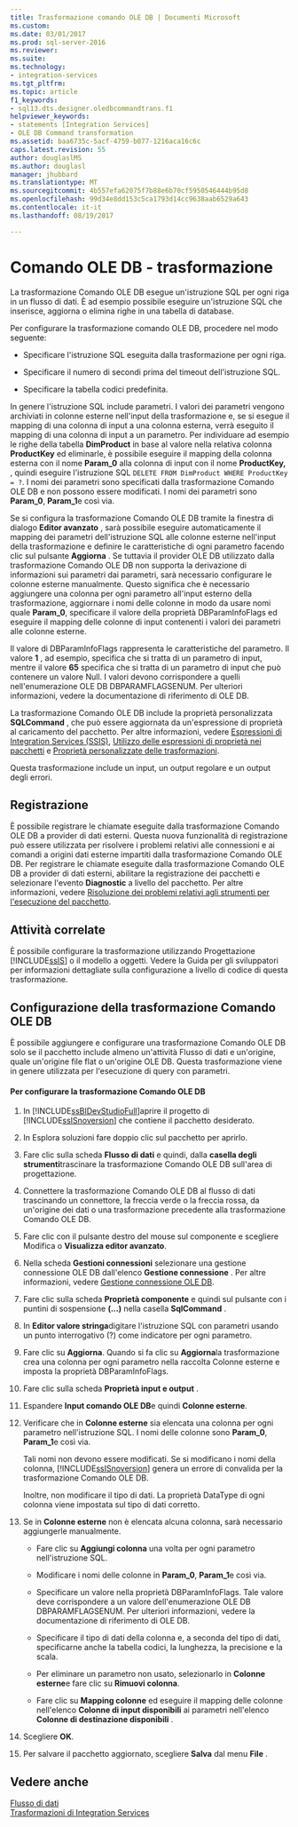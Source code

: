 ```yaml
---
title: Trasformazione comando OLE DB | Documenti Microsoft
ms.custom: 
ms.date: 03/01/2017
ms.prod: sql-server-2016
ms.reviewer: 
ms.suite: 
ms.technology:
- integration-services
ms.tgt_pltfrm: 
ms.topic: article
f1_keywords:
- sql13.dts.designer.oledbcommandtrans.f1
helpviewer_keywords:
- statements [Integration Services]
- OLE DB Command transformation
ms.assetid: baa6735c-5acf-4759-b077-1216aca16c6c
caps.latest.revision: 55
author: douglaslMS
ms.author: douglasl
manager: jhubbard
ms.translationtype: MT
ms.sourcegitcommit: 4b557efa62075f7b88e6b70cf5950546444b95d8
ms.openlocfilehash: 99d34e8dd153c5ca1793d14cc9638aab6529a643
ms.contentlocale: it-it
ms.lasthandoff: 08/19/2017

---
```

# <a name="ole-db-command-transformation"></a>Comando OLE DB - trasformazione
  La trasformazione Comando OLE DB esegue un'istruzione SQL per ogni riga in un flusso di dati. È ad esempio possibile eseguire un'istruzione SQL che inserisce, aggiorna o elimina righe in una tabella di database.  
  
 Per configurare la trasformazione comando OLE DB, procedere nel modo seguente:  
  
-   Specificare l'istruzione SQL eseguita dalla trasformazione per ogni riga.  
  
-   Specificare il numero di secondi prima del timeout dell'istruzione SQL.  
  
-   Specificare la tabella codici predefinita.  
  
 In genere l'istruzione SQL include parametri. I valori dei parametri vengono archiviati in colonne esterne nell'input della trasformazione e, se si esegue il mapping di una colonna di input a una colonna esterna, verrà eseguito il mapping di una colonna di input a un parametro. Per individuare ad esempio le righe della tabella **DimProduct** in base al valore nella relativa colonna **ProductKey** ed eliminarle, è possibile eseguire il mapping della colonna esterna con il nome **Param_0** alla colonna di input con il nome **ProductKey,** , quindi eseguire l'istruzione SQL `DELETE FROM DimProduct WHERE ProductKey = ?`. I nomi dei parametri sono specificati dalla trasformazione Comando OLE DB e non possono essere modificati. I nomi dei parametri sono **Param_0**, **Param_1**e così via.  
  
 Se si configura la trasformazione Comando OLE DB tramite la finestra di dialogo **Editor avanzato** , sarà possibile eseguire automaticamente il mapping dei parametri dell'istruzione SQL alle colonne esterne nell'input della trasformazione e definire le caratteristiche di ogni parametro facendo clic sul pulsante **Aggiorna** . Se tuttavia il provider OLE DB utilizzato dalla trasformazione Comando OLE DB non supporta la derivazione di informazioni sui parametri dai parametri, sarà necessario configurare le colonne esterne manualmente. Questo significa che è necessario aggiungere una colonna per ogni parametro all'input esterno della trasformazione, aggiornare i nomi delle colonne in modo da usare nomi quale **Param_0**, specificare il valore della proprietà DBParamInfoFlags ed eseguire il mapping delle colonne di input contenenti i valori dei parametri alle colonne esterne.  
  
 Il valore di DBParamInfoFlags rappresenta le caratteristiche del parametro. Il valore **1** , ad esempio, specifica che si tratta di un parametro di input, mentre il valore **65** specifica che si tratta di un parametro di input che può contenere un valore Null. I valori devono corrispondere a quelli nell'enumerazione OLE DB DBPARAMFLAGSENUM. Per ulteriori informazioni, vedere la documentazione di riferimento di OLE DB.  
  
 La trasformazione Comando OLE DB include la proprietà personalizzata **SQLCommand** , che può essere aggiornata da un'espressione di proprietà al caricamento del pacchetto. Per altre informazioni, vedere [Espressioni di Integration Services &#40;SSIS&#41;](../../../integration-services/expressions/integration-services-ssis-expressions.md), [Utilizzo delle espressioni di proprietà nei pacchetti](../../../integration-services/expressions/use-property-expressions-in-packages.md) e [Proprietà personalizzate delle trasformazioni](../../../integration-services/data-flow/transformations/transformation-custom-properties.md).  
  
 Questa trasformazione include un input, un output regolare e un output degli errori.  
  
## <a name="logging"></a>Registrazione  
 È possibile registrare le chiamate eseguite dalla trasformazione Comando OLE DB a provider di dati esterni. Questa nuova funzionalità di registrazione può essere utilizzata per risolvere i problemi relativi alle connessioni e ai comandi a origini dati esterne impartiti dalla trasformazione Comando OLE DB. Per registrare le chiamate eseguite dalla trasformazione Comando OLE DB a provider di dati esterni, abilitare la registrazione dei pacchetti e selezionare l'evento **Diagnostic** a livello del pacchetto. Per altre informazioni, vedere [Risoluzione dei problemi relativi agli strumenti per l'esecuzione del pacchetto](../../../integration-services/troubleshooting/troubleshooting-tools-for-package-execution.md).  
  
## <a name="related-tasks"></a>Attività correlate  
 È possibile configurare la trasformazione utilizzando Progettazione [!INCLUDE[ssIS](../../../includes/ssis-md.md)] o il modello a oggetti. Vedere la Guida per gli sviluppatori per informazioni dettagliate sulla configurazione a livello di codice di questa trasformazione.  
  
## <a name="configure-the-ole-db-command-transformation"></a>Configurazione della trasformazione Comando OLE DB
  È possibile aggiungere e configurare una trasformazione Comando OLE DB solo se il pacchetto include almeno un'attività Flusso di dati e un'origine, quale un'origine file flat o un'origine OLE DB. Questa trasformazione viene in genere utilizzata per l'esecuzione di query con parametri.  
  
#### <a name="to-configure-the-ole-db-command-transformation"></a>Per configurare la trasformazione Comando OLE DB  
  
1.  In [!INCLUDE[ssBIDevStudioFull](../../../includes/ssbidevstudiofull-md.md)]aprire il progetto di [!INCLUDE[ssISnoversion](../../../includes/ssisnoversion-md.md)] che contiene il pacchetto desiderato.  
  
2.  In Esplora soluzioni fare doppio clic sul pacchetto per aprirlo.  
  
3.  Fare clic sulla scheda **Flusso di dati** e quindi, dalla **casella degli strumenti**trascinare la trasformazione Comando OLE DB sull'area di progettazione.  
  
4.  Connettere la trasformazione Comando OLE DB al flusso di dati trascinando un connettore, la freccia verde o la freccia rossa, da un'origine dei dati o una trasformazione precedente alla trasformazione Comando OLE DB.  
  
5.  Fare clic con il pulsante destro del mouse sul componente e scegliere Modifica o **Visualizza editor avanzato**.  
  
6.  Nella scheda **Gestioni connessioni** selezionare una gestione connessione OLE DB dall'elenco **Gestione connessione** . Per altre informazioni, vedere [Gestione connessione OLE DB](../../../integration-services/connection-manager/ole-db-connection-manager.md).  
  
7.  Fare clic sulla scheda **Proprietà componente** e quindi sul pulsante con i puntini di sospensione **(...)** nella casella **SqlCommand** .  
  
8.  In **Editor valore stringa**digitare l'istruzione SQL con parametri usando un punto interrogativo (?) come indicatore per ogni parametro.  
  
9. Fare clic su **Aggiorna**. Quando si fa clic su **Aggiorna**la trasformazione crea una colonna per ogni parametro nella raccolta Colonne esterne e imposta la proprietà DBParamInfoFlags.  
  
10. Fare clic sulla scheda **Proprietà input e output** .  
  
11. Espandere **Input comando OLE DB**e quindi **Colonne esterne**.  
  
12. Verificare che in **Colonne esterne** sia elencata una colonna per ogni parametro nell'istruzione SQL. I nomi delle colonne sono **Param_0**, **Param_1**e così via.  
  
     Tali nomi non devono essere modificati. Se si modificano i nomi della colonna, [!INCLUDE[ssISnoversion](../../../includes/ssisnoversion-md.md)] genera un errore di convalida per la trasformazione Comando OLE DB.  
  
     Inoltre, non modificare il tipo di dati. La proprietà DataType di ogni colonna viene impostata sul tipo di dati corretto.  
  
13. Se in **Colonne esterne** non è elencata alcuna colonna, sarà necessario aggiungerle manualmente.  
  
    -   Fare clic su **Aggiungi colonna** una volta per ogni parametro nell'istruzione SQL.  
  
    -   Modificare i nomi delle colonne in **Param_0**, **Param_1**e così via.  
  
    -   Specificare un valore nella proprietà DBParamInfoFlags. Tale valore deve corrispondere a un valore dell'enumerazione OLE DB DBPARAMFLAGSENUM. Per ulteriori informazioni, vedere la documentazione di riferimento di OLE DB.  
  
    -   Specificare il tipo di dati della colonna e, a seconda del tipo di dati, specificarne anche la tabella codici, la lunghezza, la precisione e la scala.  
  
    -   Per eliminare un parametro non usato, selezionarlo in **Colonne esterne**e fare clic su **Rimuovi colonna**.  
  
    -   Fare clic su **Mapping colonne** ed eseguire il mapping delle colonne nell'elenco **Colonne di input disponibili** ai parametri nell'elenco **Colonne di destinazione disponibili** .  
  
14. Scegliere **OK**.  
  
15. Per salvare il pacchetto aggiornato, scegliere **Salva** dal menu **File** .  
  
## <a name="see-also"></a>Vedere anche  
 [Flusso di dati](../../../integration-services/data-flow/data-flow.md)   
 [Trasformazioni di Integration Services](../../../integration-services/data-flow/transformations/integration-services-transformations.md)  
  
  
